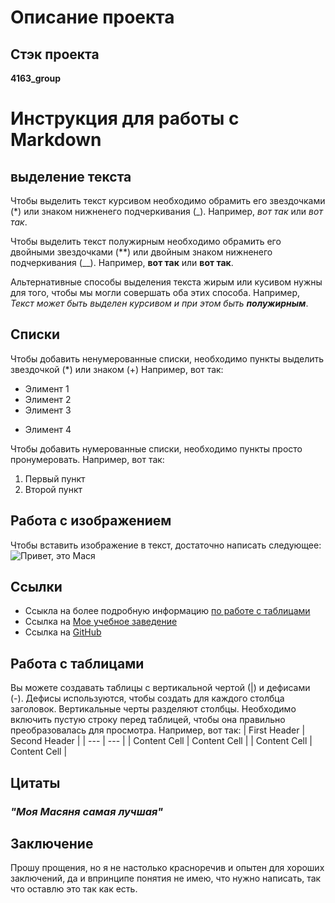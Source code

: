 # Описание проекта
## Стэк проекта

**4163_group**

# Инструкция для работы с Markdown

## выделение текста

Чтобы выделить текст курсивом необходимо 
обрамить его звездочками (*) или знаком нижненего подчеркивания (_).
 Например, *вот так* или _вот так_.

Чтобы выделить текст полужирным необходимо 
обрамить его двойными звездочками (**) или двойным знаком нижненего подчеркивания (__).
 Например, **вот так** или __вот так__.

Альтернативные способы выделения текста жирым или кусивом нужны для того, чтобы мы могли совершать оба этих способа. 
 Например, _Текст может быть выделен курсивом и при этом быть **полужирным**_.

## Списки
Чтобы добавить ненумерованные списки,
необходимо пункты выделить звездочкой (*) или знаком (+)
 Например, вот так:
* Элимент 1
* Элимент 2
* Элимент 3
+ Элимент 4


Чтобы добавить нумерованные списки,
необходимо пункты просто пронумеровать.
 Например, вот так:
1. Первый пункт
2. Второй пункт 

## Работа с изображением

Чтобы вставить изображение в текст, достаточно написать следующее:
![Привет, это Мася](Masya.jpg)


## Ссылки

+ Ссыкла на более подробную информацию [по работе с таблицами](https://docs.github.com/ru/get-started/writing-on-github/working-with-advanced-formatting/organizing-information-with-tables)
+ Ссылка на [Мое учебное заведение](https://gb.ru)
+ Ссылка на [GitHub](https://github.com/)

## Работа с таблицами 
Вы можете создавать таблицы с вертикальной чертой (|) и дефисами (-). Дефисы используются, чтобы создать для каждого столбца заголовок. Вертикальные черты разделяют столбцы. Необходимо включить пустую строку перед таблицей, чтобы она правильно преобразовалась для просмотра.
 Например, вот так:
| First Header  | Second Header |
| --- | --- |
| Content Cell  | Content Cell  |
| Content Cell  | Content Cell  |

## Цитаты

### _**"Моя Мaсяня самая лучшая"**_

## Заключение
Прошу прощения, но я не настолько красноречив и опытен для хороших заключений, да и впринципе понятия не имею, что нужно написать, так что оставлю это так как есть.